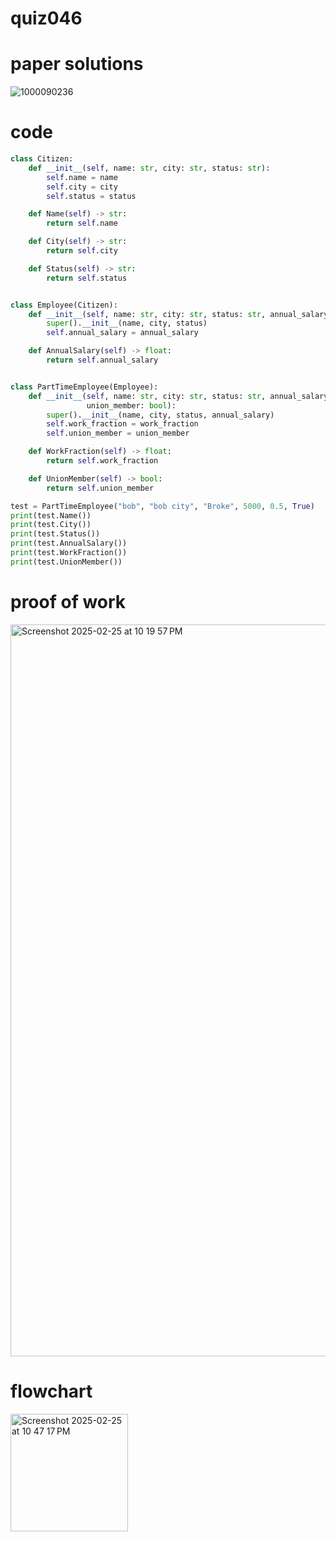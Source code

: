# quiz046

# paper solutions
![1000090236](https://github.com/user-attachments/assets/65be2bed-396c-42e4-a176-da174aec14ac)

# code
```.py
class Citizen:
    def __init__(self, name: str, city: str, status: str):
        self.name = name
        self.city = city
        self.status = status

    def Name(self) -> str:
        return self.name

    def City(self) -> str:
        return self.city

    def Status(self) -> str:
        return self.status


class Employee(Citizen):
    def __init__(self, name: str, city: str, status: str, annual_salary: float):
        super().__init__(name, city, status)
        self.annual_salary = annual_salary

    def AnnualSalary(self) -> float:
        return self.annual_salary


class PartTimeEmployee(Employee):
    def __init__(self, name: str, city: str, status: str, annual_salary: float, work_fraction: float,
                 union_member: bool):
        super().__init__(name, city, status, annual_salary)
        self.work_fraction = work_fraction
        self.union_member = union_member

    def WorkFraction(self) -> float:
        return self.work_fraction

    def UnionMember(self) -> bool:
        return self.union_member

test = PartTimeEmployee("bob", "bob city", "Broke", 5000, 0.5, True)
print(test.Name())
print(test.City())
print(test.Status())
print(test.AnnualSalary())
print(test.WorkFraction())
print(test.UnionMember())
```
# proof of work
<img width="1171" alt="Screenshot 2025-02-25 at 10 19 57 PM" src="https://github.com/user-attachments/assets/f4d74d5f-fa9d-44d6-9d56-8375c04a714b" />

# flowchart
<img width="188" alt="Screenshot 2025-02-25 at 10 47 17 PM" src="https://github.com/user-attachments/assets/debff92b-c884-4994-91cf-ae37f2a4f91a" />
